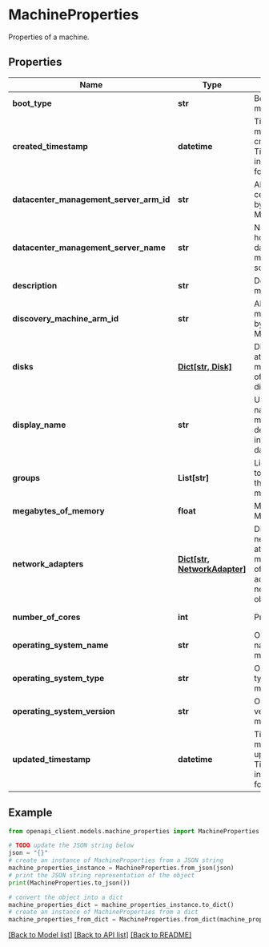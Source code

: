 # MachineProperties

Properties of a machine.

## Properties

Name | Type | Description | Notes
------------ | ------------- | ------------- | -------------
**boot_type** | **str** | Boot type of the machine. | [optional] [readonly] 
**created_timestamp** | **datetime** | Time when this machine was created. Date-Time represented in ISO-8601 format. | [optional] [readonly] 
**datacenter_management_server_arm_id** | **str** | ARM ID of the data center as tracked by the Microsoft.OffAzure. | [optional] [readonly] 
**datacenter_management_server_name** | **str** | Name of the server hosting the datacenter management solution. | [optional] [readonly] 
**description** | **str** | Description of the machine | [optional] [readonly] 
**discovery_machine_arm_id** | **str** | ARM ID of the machine as tracked by the Microsoft.OffAzure. | [optional] [readonly] 
**disks** | [**Dict[str, Disk]**](Disk.md) | Dictionary of disks attached to the machine. Key is ID of disk. Value is a disk object | [optional] [readonly] 
**display_name** | **str** | User readable name of the machine as defined by the user in their private datacenter. | [optional] [readonly] 
**groups** | **List[str]** | List of references to the groups that the machine is member of. | [optional] [readonly] 
**megabytes_of_memory** | **float** | Memory in Megabytes. | [optional] [readonly] 
**network_adapters** | [**Dict[str, NetworkAdapter]**](NetworkAdapter.md) | Dictionary of network adapters attached to the machine. Key is ID of network adapter. Value is a network adapter object | [optional] [readonly] 
**number_of_cores** | **int** | Processor count. | [optional] [readonly] 
**operating_system_name** | **str** | Operating System name of the machine. | [optional] [readonly] 
**operating_system_type** | **str** | Operating System type of the machine. | [optional] [readonly] 
**operating_system_version** | **str** | Operating System version of the machine. | [optional] [readonly] 
**updated_timestamp** | **datetime** | Time when this machine was last updated. Date-Time represented in ISO-8601 format. | [optional] [readonly] 

## Example

```python
from openapi_client.models.machine_properties import MachineProperties

# TODO update the JSON string below
json = "{}"
# create an instance of MachineProperties from a JSON string
machine_properties_instance = MachineProperties.from_json(json)
# print the JSON string representation of the object
print(MachineProperties.to_json())

# convert the object into a dict
machine_properties_dict = machine_properties_instance.to_dict()
# create an instance of MachineProperties from a dict
machine_properties_from_dict = MachineProperties.from_dict(machine_properties_dict)
```
[[Back to Model list]](../README.md#documentation-for-models) [[Back to API list]](../README.md#documentation-for-api-endpoints) [[Back to README]](../README.md)



